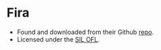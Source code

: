 # Fira

* Found and downloaded from their Github [repo](https://github.com/mozilla/Fira/tree/master/otf).
* Licensed under the [SIL OFL](https://github.com/mozilla/Fira/blob/master/LICENSE).
